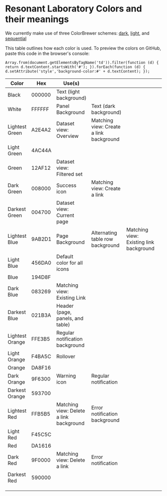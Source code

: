 Resonant Laboratory Colors and their meanings
=============================================

We currently make use of three ColorBrewer schemes: [dark](http://colorbrewer2.org/?type=qualitative&scheme=Set1&n=9), [light](http://colorbrewer2.org/?type=qualitative&scheme=Pastel1&n=9), and
[sequential](http://colorbrewer2.org/?type=sequential&scheme=YlGnBu&n=6)

This table outlines how each color is used. To preview the colors on GitHub, paste this code in the browser's console:

```
Array.from(document.getElementsByTagName('td')).filter(function (d) { return d.textContent.startsWith('#'); }).forEach(function (d) { d.setAttribute('style','background-color:#' + d.textContent); });
```

| Color           | Hex    | Use(s)                                  |                                         |                                         |   |
|-----------------|--------|-----------------------------------------|-----------------------------------------|-----------------------------------------|---|
| Black           | 000000 | Text (light background)                 |                                         |                                         |   |
| White           | FFFFFF | Panel Background                        | Text (dark background)                  |                                         |   |
| Lightest Green  | A2E4A2 | Dataset view: Overview                  | Matching view: Create a link background |                                         |   |
| Light Green     | 4AC44A |                                         |                                         |                                         |   |
| Green           | 12AF12 | Dataset view: Filtered set              |                                         |                                         |   |
| Dark Green      | 008000 | Success icon                            | Matching view: Create a link            |                                         |   |
| Darkest Green   | 004700 | Dataset view: Current page              |                                         |                                         |   |
| Lightest Blue   | 9AB2D1 | Page Background                         | Alternating table row background        | Matching view: Existing link background |   |
| Light Blue      | 456DA0 | Default color for all icons             |                                         |                                         |   |
| Blue            | 194D8F |                                         |                                         |                                         |   |
| Dark Blue       | 083269 | Matching view: Existing Link            |                                         |                                         |   |
| Darkest Blue    | 021B3A | Header (page, panels, and table)        |                                         |                                         |   |
| Lightest Orange | FFE3B5 | Regular notification background         |                                         |                                         |   |
| Light Orange    | F4BA5C | Rollover                                |                                         |                                         |   |
| Orange          | DA8F16 |                                         |                                         |                                         |   |
| Dark Orange     | 9F6300 | Warning icon                            | Regular notification                    |                                         |   |
| Darkest Orange  | 593700 |                                         |                                         |                                         |   |
| Lightest Red    | FFB5B5 | Matching view: Delete a link background | Error notification background           |                                         |   |
| Light Red       | F45C5C |                                         |                                         |                                         |   |
| Red             | DA1616 |                                         |                                         |                                         |   |
| Dark Red        | 9F0000 | Matching view: Delete a link            | Error notification                      |                                         |   |
| Darkest Red     | 590000 |                                         |                                         |                                         |   |
|                 |        |                                         |                                         |                                         |   |
|                 |        |                                         |                                         |                                         |   |
|                 |        |                                         |                                         |                                         |   |
